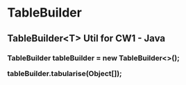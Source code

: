 # TableBuilder
## TableBuilder&lt;T> Util for CW1 - Java ##

### TableBuilder<Object> tableBuilder = new TableBuilder<>();
tableBuilder.tabularise(Object[]);

